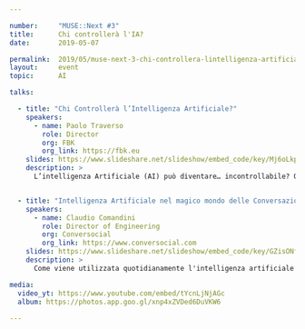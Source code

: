 ```yaml
---

number:     "MUSE::Next #3"
title:      Chi controllerà l'IA?
date:       2019-05-07

permalink:  2019/05/muse-next-3-chi-controllera-lintelligenza-artificiale
layout:     event
topic:      AI

talks:

  - title: "Chi Controllerà l’Intelligenza Artificiale?"
    speakers:
      - name: Paolo Traverso
        role: Director
        org: FBK
        org_link: https://fbk.eu
    slides: https://www.slideshare.net/slideshow/embed_code/key/Mj6oLkpRLvOcGa
    description: >
      L’intelligenza Artificiale (AI) può diventare… incontrollabile? O si tratta della solita rivoluzione industriale come ce ne sono state tante? 🏭 O ha (e può fare) qualcosa di speciale - nel bene e nel male? E che cosa possiamo fare per far sì che sia una “buona AI”? Tante domande, alcune risposte.


  - title: "Intelligenza Artificiale nel magico mondo delle Conversazioni"
    speakers:
      - name: Claudio Comandini
        role: Director of Engineering
        org: Conversocial
        org_link: https://www.conversocial.com
    slides: https://www.slideshare.net/slideshow/embed_code/key/GZisONfdOEMLQt
    description: >
      Come viene utilizzata quotidianamente l'intelligenza artificiale nel mondo del customer care e dell'automazione orientata alla creazione di nuovi servizi nel mondo della messaggistica e dei social media 👥

media:
  video_yt: https://www.youtube.com/embed/tYcnLjNjAGc
  album: https://photos.app.goo.gl/xnp4xZVDed6DuVKW6
 
---
```

